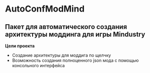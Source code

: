 # AutoConfModMind
## Пакет для автоматического создания архитектуры моддинга для игры Mindustry


**Цели проекта**

- Создание архитектуры для моддига по щелчку
- Возможность создания полноценного json мода с помощью консольного интерфейса

